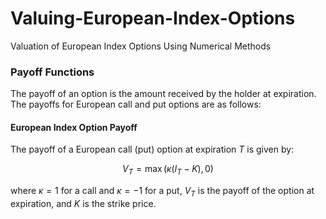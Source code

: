 # Valuing-European-Index-Options
Valuation of European Index Options Using Numerical Methods

### Payoff Functions
The payoff of an option is the amount received by the holder at expiration. The payoffs for European call and put options are as follows:

#### European Index Option Payoff
The payoff of a European call (put) option at expiration $T$ is given by:

$$
V_T = \max(\kappa (I_T - K), 0)
$$

where $\kappa=1$ for a call and $\kappa=-1$ for a put,  $V_T$ is the payoff of the option at expiration, and $K$ is the strike price.
